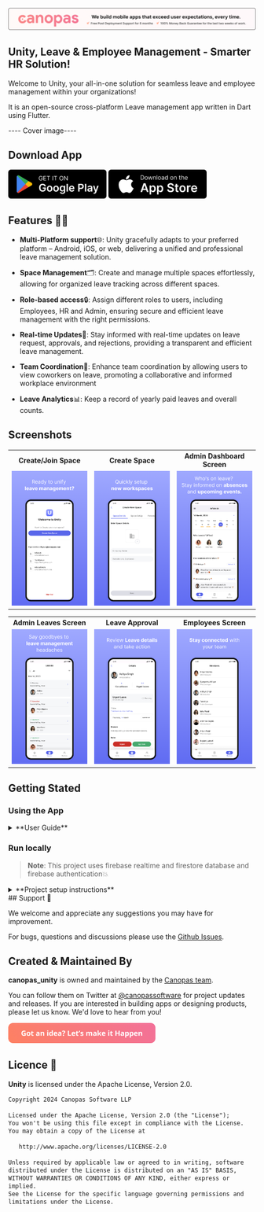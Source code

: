 <p align="center"> <a href="https://canopas.com/contact"><img src="./cta/cta_banner.png"></a></p>

## Unity, Leave & Employee Management - Smarter HR Solution!

Welcome to Unity, your all-in-one solution for seamless leave and employee management within your organizations!

It is an open-source cross-platform Leave management app written in Dart using Flutter.

---- Cover image----

## Download App

<img src="./cta/google play.png" width="200" ></img> <img src="./cta/app store.png" width="200"></img>

## Features 🌟🌟

- **Multi-Platform support**🌐: Unity gracefully adapts to your preferred platform – Android, iOS, or web, delivering a unified and professional leave management solution.
  
- **Space Management**🗂️: Create and manage multiple spaces effortlessly, allowing for organized leave tracking across different spaces.
  
- **Role-based access**🔒: Assign different roles to users, including Employees, HR and Admin, ensuring secure and efficient leave management with the right permissions.
  
- **Real-time Updates**🚀: Stay informed with real-time updates on leave request, approvals, and rejections, providing a transparent and efficient leave management.
  
- **Team Coordination**👥: Enhance team coordination by allowing users to view coworkers on leave, promoting a collaborative and informed workplace environment
  
- **Leave Analytics**📊: Keep a record of yearly paid leaves and overall counts.

## Screenshots

<table>
  <tr>
  <th width="32%" >Create/Join Space</th>
  <th  width="32%" >Create Space</th>
   <th  width="32%" >Admin Dashboard Screen</th>
  </tr>
    <tr>
  <td><img src="./screenshots/join-space.png" /></td>
  <td> <img src="./screenshots/create-space.png"  /> </td>
  <td> <img src="./screenshots/home-screen.png" /> </td>
  </tr>  
</table>

<table>
  <tr>
  <th width="32%" > Admin Leaves Screen</th>
  <th  width="32%" >Leave Approval</th>
   <th  width="32%" >Employees Screen</th>
  </tr>
    <tr>
  <td><img src="./screenshots/leaves-screen.png" /></td>
  <td> <img src="./screenshots/leave-detail.png"  /> </td>
  <td> <img src="./screenshots/employees.png" /> </td>
  </tr>  
</table>


## Getting Stated

### Using the App

<details>

<summary>**User Guide**</summary>

### Getting Started With Unity
Welcome to Unity, your all-in-one solution for seamless leave and employee management within your organizations.
Unity introduces three distinct roles: **Admin**, **HR**, and **Employee**. Let's guide you through the initial steps to ensure a smooth start.

#### Sign-in
- To get started with unity, signing in with Google or Apple

#### Create a new Space
- After signing in, you have a option to create a new space. By default, the creator is assigned as the **Admin** role, granting full access,including the ability to edit or remove the space if no longer needed.

#### Joining a Existing Space:
- If you've been invited to join a space, these invitations will be visible after signing in. Simply select the space to join it.
- Invited members are assigned the default role of **Employee**. The role can be edited later by admin after the user has joined the space.


### Admin Role:

As an Admin, you have the highest level of permissions, allowing you to:

#### * Create Spaces
- After Successful Sign in With Google or Apple.
- Navigate to Spaces screen.
- Click on **_Create New Space_**.
- Fill in the required details and confirm.

#### * Edit Space
- Click on **☰** button on the left side on Home screen.
- Click on **_Edit space_** to edit it.

#### * Manage Leave Request
- The home screen displays all pending leave requests.
- Review pending requests and approve or reject them. (Employee will receive notification mail for the leave approval/rejection)

#### * View Leave History
- Go to the **_Leaves_** Tab.
- Apply filters to view leaves of specific employees.
  (Can see all Details of the Leaves.)

#### * Manage Employees
- Go to **_Members_** tab
- Invite New Member,
    - To Invite new member, Click on **_Invite_** button.
    - Add Email of user and confirm.
      (User will receive invitation mail - planned.)
- For existing members,
    - Click on a specific employee to see detailed information.
    - You can _**Edit**_ or _**Deactivate**_ them.
      (After Deactivate user, User will lose access of the space.)

### HR Role

As an HR User, Your permissions are same as Admin including:

#### * Manage Employees
(Can't change Role of the employee)
#### * View Leave History
#### * Manage Leave Request
#### * Request Leave
- Go to Leaves Tab
- Click on **+** Button to apply leave.
  (Only Admin can review your leave request and approve/reject it.)

### Employee Role

As an Employee, you can:

#### * Request Leave
- Go to Leaves Tab.
- Click on **+** Button to apply leave.
  (Only Admin/HR can review your leave request and approve/reject it.)

#### * View Leave History
- Can see Leave Details of coworkers except reason .
- Can see only upcoming Leaves of coworkers.
  (Go to Members tab, Click on member and you can see upcoming leaves of the member.)

#### * Update Personal Information
- Click on **☰** button on the left side on Home screen.
- Click on **_Personal Details_** to Update it.
  (As an employee, you can't change your role within the organization.)


</details>

### Run locally
> **Note**: This project uses firebase realtime and firestore database and firebase authentication💥
 
<details>

<summary>**Project setup instructions**</summary>
## Set-up Guide

#### 1. [Flutter Environment Setup](https://docs.flutter.dev/get-started/install)
> **Note**: Flutter sdk version `'>=3.2.0 <4.0.0'` is recommended to run project.

#### 2. Clone the repo
```sh
$ git clone https://github.com/canopas/canopas-unity.git
```
#### 3. Rename the app Package Name
* Rename the app package name (because this can affect the Firebase).
* You can do it manually or using this package [Rename Package](https://pub.dev/packages/rename) or look at this [Stackoverflow Question](https://stackoverflow.com/questions/51534616/how-to-change-package-name-in-flutter).

#### 4. Setup the Firebase app
* You'll need to create a Firebase instance. Follow the instructions at https://console.firebase.google.com.

#### 5. Enable Google Authentication
* Go to the Firebase console for your new instance.
* Click "Authentication" in the left-hand menu.
* Click the "sign-in method" tab.
* Click the "Google" and enable it.

#### 6. Enable the Firebase Database
* Go to the Firebase Console.
* Click "Firestore Database" in the left-hand menu.
* Click the "Create Database" button.
* It will prompt you to set up, rules, for the sake of simplicity, let us choose test mode, for now.
* On the next screen, select any of the locations you prefer.

#### 7. Add Flutter App in Firebase
* In the Firebase console, in the settings of your project.
* Click on the Flutter Icon to add the Flutter app.
* Follow the instructions to add the Flutter app.

  <img src="./screenshots/flutter_firebase_register.png" width="1050" ></img>

* It will create a `firebase_options.dart` file in the `lib` folder.

#### 8. Get Google ClientId for app
* Go to [Google APIs console](https://console.cloud.google.com/apis/).
* On the top bar, Choose your project from the drop-down menu if the selected default project is not your current project.
* Click on the "API APIs and services".

  <img src="./screenshots/google-cloud-console.png" width="1080"></img>

* On the left side menu, Select "Credentials".
* Click on the "Web client(auto created by Google Service)".
* Copy **"Client Id"** and **"Client Secret"** (We will use in next step).

#### 9. Create Local file
* Add a new dart file named `desktop_credentials` in the `lib` folder.
* Add the below Code in the file.
```
const String googleClientId =
  "YOUR_GOOGLE_CLIENT_ID";
  const String authClientSecret = "YOUR AUTH_CLIENT_SECRET";
```

####  * Run app on Android
* Run the following command from the project folder to get your SHA-1 key:

```
keytool -list -v -keystore ~/.android/debug.keystore -alias androiddebugkey -storepass android -keypass android
```

* Open the Android app within your Firebase console.
* Add your SHA-1 key by clicking "Add Fingerprint".
* Download google-services.json.
* Replace it with the old `google_services.json` in `android/app/` (You can also do it by Flutterfire CLI).

####  * Run the app on iOS
* Open XCode, right-click the Runner folder, select the "Add Files to 'Runner'" menu, and select the GoogleService-Info.plist file to add it to /ios/Runner in XCode.
* Open /ios/Runner/Info.plist in a text editor.
* Then add the CFBundleURLTypes attributes.
```
<key>CFBundleURLTypes</key>
<array>
	<dict>
		<key>CFBundleTypeRole</key>
		<string>Editor</string>
		<key>CFBundleURLSchemes</key>
		<array>
			<!-- TODO Replace this value: -->
			<!-- Copied from GoogleService-Info.plist key REVERSED_CLIENT_ID -->
			<string>com.googleusercontent.apps.861823949799-vc35cprkp249096uujjn0vvnmcvjppkn</string>
		</array>
	</dict>
</array>
```
* When running the app on the simulator for the first time, it may take a longer time to build.

####  * Run the app on the web
* Open the "Credentials" page of the [Google APIs console](https://console.cloud.google.com/apis/).
* Click on the `Web client  (auto-created by Google Service)`.
* Copy the  `Client ID` located at the top left side of the page.
* Open the web/index.html file, and add the following meta tag.
```
<meta name="google-signin-client_id" content="YOUR_GOOGLE_SIGN_IN_OAUTH_CLIENT_ID.apps.googleusercontent.com">

```
* Add localhost entries if you are running an app on a specific port on `Authorized JavaScript origins` or use the port that is already specified in this field.
* Run `flutter run -d chrome --web-hostname localhost --web-port 7357`.
* Replace the port with the one you added to the  `Authorized JavaScript origins` fields.

</details>
## Support 🤝

We welcome and appreciate any suggestions you may have for improvement. 

For bugs, questions and discussions please use the [Github Issues](https://github.com/canopas/canopas_unity/issues).


##  Created & Maintained By

**canopas_unity** is owned and maintained by the [Canopas team](https://canopas.com/).

You can follow them on Twitter at [@canopassoftware](https://twitter.com/canopassoftware) for
project updates and releases. If you are interested in building apps or designing products, please let us know. We'd love to hear from you!

<a href="https://canopas.com/contact"><img src="./cta/cta_btn.png" width=300></a>

## Licence  📄

**Unity** is licensed under the Apache License, Version 2.0.

```
Copyright 2024 Canopas Software LLP

Licensed under the Apache License, Version 2.0 (the "License");
You won't be using this file except in compliance with the License.
You may obtain a copy of the License at

   http://www.apache.org/licenses/LICENSE-2.0

Unless required by applicable law or agreed to in writing, software
distributed under the License is distributed on an "AS IS" BASIS,
WITHOUT WARRANTIES OR CONDITIONS OF ANY KIND, either express or implied.
See the License for the specific language governing permissions and
limitations under the License.
```

